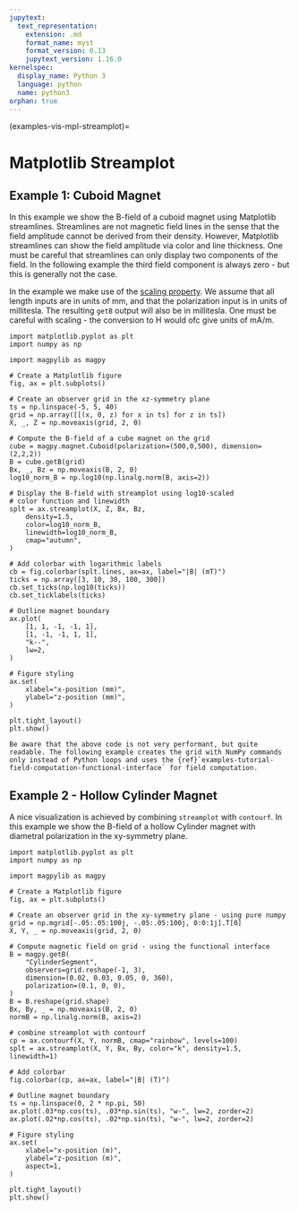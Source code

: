 ```yaml
---
jupytext:
  text_representation:
    extension: .md
    format_name: myst
    format_version: 0.13
    jupytext_version: 1.16.0
kernelspec:
  display_name: Python 3
  language: python
  name: python3
orphan: true
---
```


(examples-vis-mpl-streamplot)=

# Matplotlib Streamplot

## Example 1: Cuboid Magnet

In this example we show the B-field of a cuboid magnet using Matplotlib streamlines. Streamlines are not magnetic field lines in the sense that the field amplitude cannot be derived from their density. However, Matplotlib streamlines can show the field amplitude via color and line thickness. One must be careful that streamlines can only display two components of the field. In the following example the third field component is always zero - but this is generally not the case.

In the example we make use of the [scaling property](guide-docs-io-scale-invariance). We assume that all length inputs are in units of mm, and that the polarization input is in units of millitesla. The resulting `getB` output will also be in millitesla. One must be careful with scaling - the conversion to H would ofc give units of mA/m.

```{code-cell} ipython3
import matplotlib.pyplot as plt
import numpy as np

import magpylib as magpy

# Create a Matplotlib figure
fig, ax = plt.subplots()

# Create an observer grid in the xz-symmetry plane
ts = np.linspace(-5, 5, 40)
grid = np.array([[(x, 0, z) for x in ts] for z in ts])
X, _, Z = np.moveaxis(grid, 2, 0)

# Compute the B-field of a cube magnet on the grid
cube = magpy.magnet.Cuboid(polarization=(500,0,500), dimension=(2,2,2))
B = cube.getB(grid)
Bx, _, Bz = np.moveaxis(B, 2, 0)
log10_norm_B = np.log10(np.linalg.norm(B, axis=2))

# Display the B-field with streamplot using log10-scaled
# color function and linewidth
splt = ax.streamplot(X, Z, Bx, Bz,
    density=1.5,
    color=log10_norm_B,
    linewidth=log10_norm_B,
    cmap="autumn",
)

# Add colorbar with logarithmic labels
cb = fig.colorbar(splt.lines, ax=ax, label="|B| (mT)")
ticks = np.array([3, 10, 30, 100, 300])
cb.set_ticks(np.log10(ticks))
cb.set_ticklabels(ticks)

# Outline magnet boundary
ax.plot(
    [1, 1, -1, -1, 1],
    [1, -1, -1, 1, 1],
    "k--",
    lw=2,
)

# Figure styling
ax.set(
    xlabel="x-position (mm)",
    ylabel="z-position (mm)",
)

plt.tight_layout()
plt.show()
```

```{note}
Be aware that the above code is not very performant, but quite readable. The following example creates the grid with NumPy commands only instead of Python loops and uses the {ref}`examples-tutorial-field-computation-functional-interface` for field computation.
```

## Example 2 - Hollow Cylinder Magnet

A nice visualization is achieved by combining `streamplot` with `contourf`. In this example we show the B-field of a hollow Cylinder magnet with diametral polarization in the xy-symmetry plane.

```{code-cell} ipython3
import matplotlib.pyplot as plt
import numpy as np

import magpylib as magpy

# Create a Matplotlib figure
fig, ax = plt.subplots()

# Create an observer grid in the xy-symmetry plane - using pure numpy
grid = np.mgrid[-.05:.05:100j, -.05:.05:100j, 0:0:1j].T[0]
X, Y, _ = np.moveaxis(grid, 2, 0)

# Compute magnetic field on grid - using the functional interface
B = magpy.getB(
    "CylinderSegment",
    observers=grid.reshape(-1, 3),
    dimension=(0.02, 0.03, 0.05, 0, 360),
    polarization=(0.1, 0, 0),
)
B = B.reshape(grid.shape)
Bx, By, _ = np.moveaxis(B, 2, 0)
normB = np.linalg.norm(B, axis=2)

# combine streamplot with contourf
cp = ax.contourf(X, Y, normB, cmap="rainbow", levels=100)
splt = ax.streamplot(X, Y, Bx, By, color="k", density=1.5, linewidth=1)

# Add colorbar
fig.colorbar(cp, ax=ax, label="|B| (T)")

# Outline magnet boundary
ts = np.linspace(0, 2 * np.pi, 50)
ax.plot(.03*np.cos(ts), .03*np.sin(ts), "w-", lw=2, zorder=2)
ax.plot(.02*np.cos(ts), .02*np.sin(ts), "w-", lw=2, zorder=2)

# Figure styling
ax.set(
    xlabel="x-position (m)",
    ylabel="z-position (m)",
    aspect=1,
)

plt.tight_layout()
plt.show()
```

